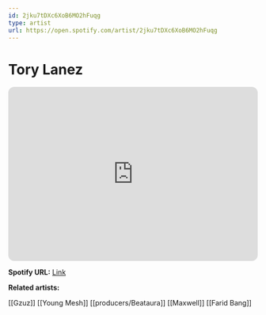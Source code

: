 ```yaml
---
id: 2jku7tDXc6XoB6MO2hFuqg
type: artist
url: https://open.spotify.com/artist/2jku7tDXc6XoB6MO2hFuqg
---
```

# Tory Lanez

<iframe style="border-radius:12px" src="https://open.spotify.com/embed/artist/2jku7tDXc6XoB6MO2hFuqg" width="100%" height="352" frameBorder="0" allowfullscreen="" allow="autoplay; clipboard-write; encrypted-media; fullscreen; picture-in-picture" loading="lazy"></iframe>

**Spotify URL:** [Link](https://open.spotify.com/artist/2jku7tDXc6XoB6MO2hFuqg)

**Related artists:**

[[Gzuz]]
[[Young Mesh]]
[[producers/Beataura]]
[[Maxwell]]
[[Farid Bang]]
